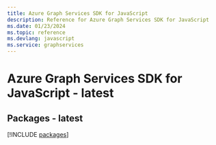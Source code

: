 ```yaml
---
title: Azure Graph Services SDK for JavaScript
description: Reference for Azure Graph Services SDK for JavaScript
ms.date: 01/23/2024
ms.topic: reference
ms.devlang: javascript
ms.service: graphservices
---
```

# Azure Graph Services SDK for JavaScript - latest
## Packages - latest
[!INCLUDE [packages](graph-services-index.md)]